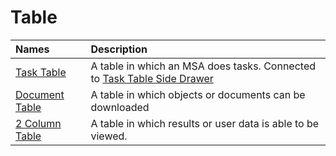 # Table

| Names | Description |
| :--- | :--- |
| [Task Table](task-table/) | A table in which an MSA does tasks. Connected to [Task Table Side Drawer](../drawer/task-table-drawer/) |
| [Document Table](object-table/archive.md) | A table in which objects or documents can be downloaded |
| [2 Column Table](contact-table/) | A table in which results or user data is able to be viewed. |



### 





